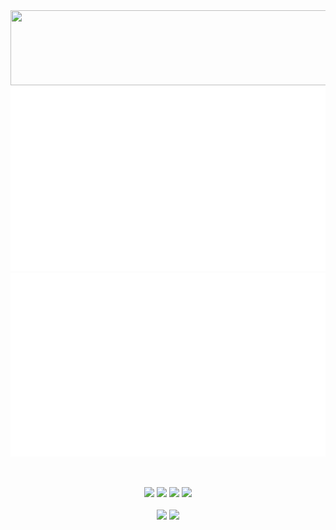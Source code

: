 <a href="https://github.com/devxb/gitanimals">
  <img
    src="https://render.gitanimals.org/lines/bestdevmgp?pet-id=588314294505172403"
    width="1000"
    height="120">
</a>
<div align= "center">
    <img src="https://github.com/bestdevmgp/github-stats-transparent/blob/output/generated/overview.svg" alt="Overview">
    <img src="https://github.com/bestdevmgp/github-stats-transparent/blob/output/generated/languages.svg" alt="Languages">
    <br>
    </div>
<div style="text-align: left;">
    <h2></h2> <br>
</div>
<div align= "center">
    <a href=https://bestdevmgp.notion.site/303d28862aeb42129a198da5b8ab8c7e><img src="https://skillicons.dev/icons?i=notion"/></a>
    <a href="mailto:pmg3858@icloud.com" target="_blank"><img src="https://skillicons.dev/icons?i=gmail"/></a>
    <a href=https://www.instagram.com/mn9yu_pk/><img src="https://skillicons.dev/icons?i=instagram"/></a>
  <a href=https://discord.gg/DepBEfqWFz><img src="https://skillicons.dev/icons?i=discord"/></a>
    </div>
    <br>
    <div align= "center">
    <a href=https://velog.io/@bestdevmgp/><img src="https://img.shields.io/badge/Velog-20C997?style=for-the-badge&logo=Velog&logoColor=white&link=https://velog.io/@bestdevmgp height="25"/"></a>
    <a href="https://hits.seeyoufarm.com"><img src="https://hits.seeyoufarm.com/api/count/incr/badge.svg?url=https%3A%2F%2Fgithub.com%2Fbestdevmgp%2F&count_bg=%23000000&title_bg=%23000000&icon=github.svg&icon_color=%23FFFFFF&title=GitHub&edge_flat=false" height="25"/></a>
    </div> 
</div>

<!-- **bestdevmgp/bestdevmgp** is a ✨ _special_ ✨ repository because its `README.md` (this file) appears on your GitHub profile.

Here are some ideas to get you started:

- 🔭 I’m currently working on ...
- 🌱 I’m currently learning ...
- 👯 I’m looking to collaborate on ...
- 🤔 I’m looking for help with ...
- 💬 Ask me about ...
- 📫 How to reach me: ...
- 😄 Pronouns: ...
- ⚡ Fun fact: ...
-->
